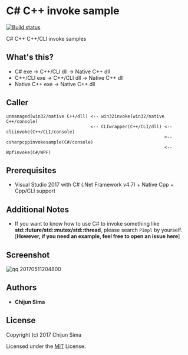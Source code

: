 # C# C++ invoke sample

[![Build status](https://ci.appveyor.com/api/projects/status/maq5ueiqpnfv1f9r/branch/master)](https://ci.appveyor.com/project/NutshellySima/csharp-cpp-invoke-sample/branch/master)

C# C++ C++/CLI invoke samples

## What's this?

+ C# exe -> C++/CLI dll -> Native C++ dll
+ C++/CLI exe -> C++/CLI dll -> Native C++ dll
+ Native C++ exe -> Native C++ dll

## Caller

```
unmanaged(win32/native C++/dll) <-- win32invoke(win32/native C++/console)
                                <-- CLIwrapper(C++/CLI/dll) <-- cliinvoke(C++/CLI/console)
                                                            <-- csharpcppinvokesample(C#/console)
                                                            <-- Wpfinvoke(C#/WPF)
```

## Prerequisites

+ Visual Studio 2017 with C# (.Net Framework v4.7) + Native Cpp + Cpp/CLI support

## Additional Notes

+ If you want to know how to use C# to invoke something like **std::future/std::mutex/std::thread**, please search ```PImpl``` by yourself. [**However, if you need an example, feel free to open an issue here**]

## Screenshot

![qq 20170511204800](https://cloud.githubusercontent.com/assets/22494815/25949734/24e09dee-368b-11e7-8af9-70fe9bffa097.jpg)

## Authors

* **Chijun Sima**

## License

Copyright (c) 2017 Chijun Sima

Licensed under the [MIT](LICENSE) License.

